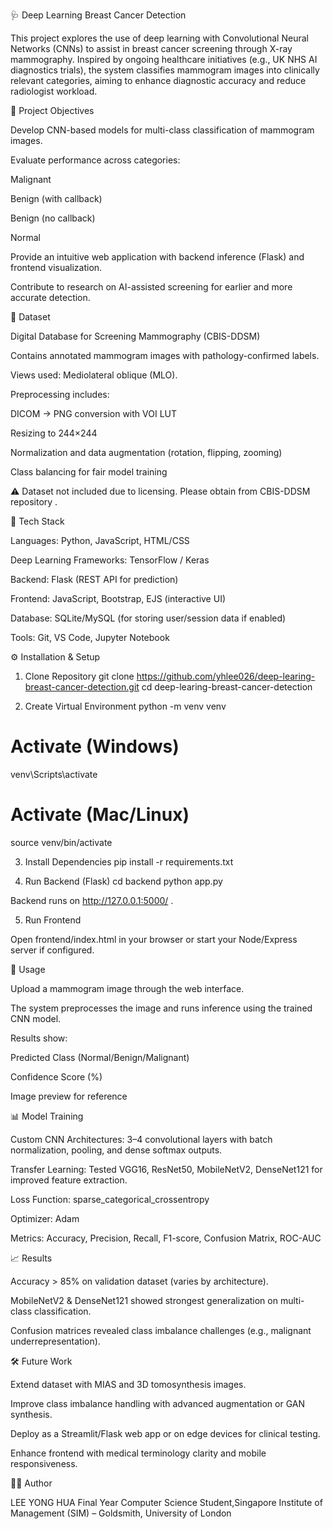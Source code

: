 🩺 Deep Learning Breast Cancer Detection

This project explores the use of deep learning with Convolutional Neural Networks (CNNs) to assist in breast cancer screening through X-ray mammography. Inspired by ongoing healthcare initiatives (e.g., UK NHS AI diagnostics trials), the system classifies mammogram images into clinically relevant categories, aiming to enhance diagnostic accuracy and reduce radiologist workload.

📌 Project Objectives

Develop CNN-based models for multi-class classification of mammogram images.

Evaluate performance across categories:

Malignant

Benign (with callback)

Benign (no callback)

Normal

Provide an intuitive web application with backend inference (Flask) and frontend visualization.

Contribute to research on AI-assisted screening for earlier and more accurate detection.

📂 Dataset

Digital Database for Screening Mammography (CBIS-DDSM)

Contains annotated mammogram images with pathology-confirmed labels.

Views used: Mediolateral oblique (MLO).

Preprocessing includes:

DICOM → PNG conversion with VOI LUT

Resizing to 244×244

Normalization and data augmentation (rotation, flipping, zooming)

Class balancing for fair model training

⚠️ Dataset not included due to licensing. Please obtain from CBIS-DDSM repository
.

🧰 Tech Stack

Languages: Python, JavaScript, HTML/CSS

Deep Learning Frameworks: TensorFlow / Keras

Backend: Flask (REST API for prediction)

Frontend: JavaScript, Bootstrap, EJS (interactive UI)

Database: SQLite/MySQL (for storing user/session data if enabled)

Tools: Git, VS Code, Jupyter Notebook

⚙️ Installation & Setup
1. Clone Repository
git clone https://github.com/yhlee026/deep-learing-breast-cancer-detection.git
cd deep-learing-breast-cancer-detection

2. Create Virtual Environment
python -m venv venv
# Activate (Windows)
venv\Scripts\activate
# Activate (Mac/Linux)
source venv/bin/activate

3. Install Dependencies
pip install -r requirements.txt

4. Run Backend (Flask)
cd backend
python app.py


Backend runs on http://127.0.0.1:5000/
.

5. Run Frontend

Open frontend/index.html in your browser or start your Node/Express server if configured.

🚀 Usage

Upload a mammogram image through the web interface.

The system preprocesses the image and runs inference using the trained CNN model.

Results show:

Predicted Class (Normal/Benign/Malignant)

Confidence Score (%)

Image preview for reference

📊 Model Training

Custom CNN Architectures: 3–4 convolutional layers with batch normalization, pooling, and dense softmax outputs.

Transfer Learning: Tested VGG16, ResNet50, MobileNetV2, DenseNet121 for improved feature extraction.

Loss Function: sparse_categorical_crossentropy

Optimizer: Adam

Metrics: Accuracy, Precision, Recall, F1-score, Confusion Matrix, ROC-AUC

📈 Results

Accuracy > 85% on validation dataset (varies by architecture).

MobileNetV2 & DenseNet121 showed strongest generalization on multi-class classification.

Confusion matrices revealed class imbalance challenges (e.g., malignant underrepresentation).

🛠️ Future Work

Extend dataset with MIAS and 3D tomosynthesis images.

Improve class imbalance handling with advanced augmentation or GAN synthesis.

Deploy as a Streamlit/Flask web app or on edge devices for clinical testing.

Enhance frontend with medical terminology clarity and mobile responsiveness.

👨‍💻 Author

LEE YONG HUA
Final Year Computer Science Student,Singapore Institute of Management (SIM) – Goldsmith, University of London



